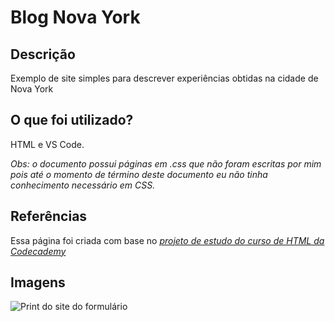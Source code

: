 # Blog Nova York

## Descrição

Exemplo de site simples para descrever experiências obtidas na cidade de Nova York

## O que foi utilizado?

HTML e VS Code.

<em>Obs: o documento possui páginas em .css que não foram escritas por mim pois até o momento de término deste documento eu não tinha conhecimento necessário em CSS.</em>

## Referências

Essa página foi criada com base no <a href="https://www.codecademy.com/courses/learn-html/projects/semantic-html-nyc-blog" target="_blank"><em>projeto de estudo do curso de HTML da Codecademy</em></a>

## Imagens

![Print do site do formulário](img/site-formulario1.png)
